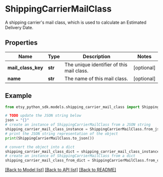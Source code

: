 # ShippingCarrierMailClass

A shipping carrier's mail class, which is used to calculate an Estimated Delivery Date.

## Properties

Name | Type | Description | Notes
------------ | ------------- | ------------- | -------------
**mail_class_key** | **str** | The unique identifier of this mail class. | [optional] 
**name** | **str** | The name of this mail class. | [optional] 

## Example

```python
from etsy_python_sdk.models.shipping_carrier_mail_class import ShippingCarrierMailClass

# TODO update the JSON string below
json = "{}"
# create an instance of ShippingCarrierMailClass from a JSON string
shipping_carrier_mail_class_instance = ShippingCarrierMailClass.from_json(json)
# print the JSON string representation of the object
print(ShippingCarrierMailClass.to_json())

# convert the object into a dict
shipping_carrier_mail_class_dict = shipping_carrier_mail_class_instance.to_dict()
# create an instance of ShippingCarrierMailClass from a dict
shipping_carrier_mail_class_from_dict = ShippingCarrierMailClass.from_dict(shipping_carrier_mail_class_dict)
```
[[Back to Model list]](../README.md#documentation-for-models) [[Back to API list]](../README.md#documentation-for-api-endpoints) [[Back to README]](../README.md)



